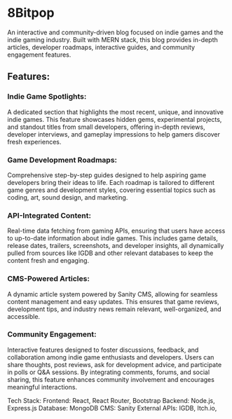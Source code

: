 # 8Bitpop

An interactive and community-driven blog focused on indie games and the indie gaming industry. Built with MERN stack, this blog provides in-depth articles, developer roadmaps, interactive guides, and community engagement features.

## Features:

### Indie Game Spotlights:
A dedicated section that highlights the most recent, unique, and innovative indie games. This feature showcases hidden gems, experimental projects, and standout titles from small developers, offering in-depth reviews, developer interviews, and gameplay impressions to help gamers discover fresh experiences.

### Game Development Roadmaps:
Comprehensive step-by-step guides designed to help aspiring game developers bring their ideas to life. Each roadmap is tailored to different game genres and development styles, covering essential topics such as coding, art, sound design, and marketing.

### API-Integrated Content:
Real-time data fetching from gaming APIs, ensuring that users have access to up-to-date information about indie games. This includes game details, release dates, trailers, screenshots, and developer insights, all dynamically pulled from sources like IGDB and other relevant databases to keep the content fresh and engaging.

### CMS-Powered Articles:
A dynamic article system powered by Sanity CMS, allowing for seamless content management and easy updates. This ensures that game reviews, development tips, and industry news remain relevant, well-organized, and accessible.

### Community Engagement:
Interactive features designed to foster discussions, feedback, and collaboration among indie game enthusiasts and developers. Users can share thoughts, post reviews, ask for development advice, and participate in polls or Q&A sessions. By integrating comments, forums, and social sharing, this feature enhances community involvement and encourages meaningful interactions.

Tech Stack:
Frontend: React, React Router, Bootstrap
Backend: Node.js, Express.js
Database: MongoDB
CMS: Sanity
External APIs: IGDB, Itch.io, 

